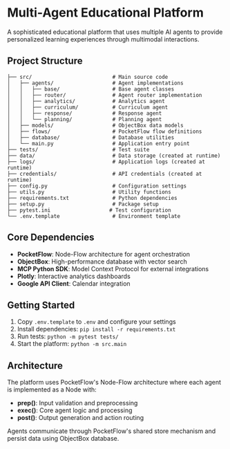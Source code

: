 # Multi-Agent Educational Platform

A sophisticated educational platform that uses multiple AI agents to provide personalized learning experiences through multimodal interactions.

## Project Structure

```
├── src/                          # Main source code
│   ├── agents/                   # Agent implementations
│   │   ├── base/                 # Base agent classes
│   │   ├── router/               # Agent router implementation
│   │   ├── analytics/            # Analytics agent
│   │   ├── curriculum/           # Curriculum agent
│   │   ├── response/             # Response agent
│   │   └── planning/             # Planning agent
│   ├── models/                   # ObjectBox data models
│   ├── flows/                    # PocketFlow flow definitions
│   ├── database/                 # Database utilities
│   └── main.py                   # Application entry point
├── tests/                        # Test suite
├── data/                         # Data storage (created at runtime)
├── logs/                         # Application logs (created at runtime)
├── credentials/                  # API credentials (created at runtime)
├── config.py                     # Configuration settings
├── utils.py                      # Utility functions
├── requirements.txt              # Python dependencies
├── setup.py                      # Package setup
├── pytest.ini                   # Test configuration
└── .env.template                 # Environment template
```

## Core Dependencies

- **PocketFlow**: Node-Flow architecture for agent orchestration
- **ObjectBox**: High-performance database with vector search
- **MCP Python SDK**: Model Context Protocol for external integrations
- **Plotly**: Interactive analytics dashboards
- **Google API Client**: Calendar integration

## Getting Started

1. Copy `.env.template` to `.env` and configure your settings
2. Install dependencies: `pip install -r requirements.txt`
3. Run tests: `python -m pytest tests/`
4. Start the platform: `python -m src.main`

## Architecture

The platform uses PocketFlow's Node-Flow architecture where each agent is implemented as a Node with:
- **prep()**: Input validation and preprocessing
- **exec()**: Core agent logic and processing
- **post()**: Output generation and action routing

Agents communicate through PocketFlow's shared store mechanism and persist data using ObjectBox database.
